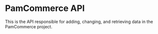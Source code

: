 # PamCommerce API
This is the API responsible for adding, changing, and retrieving data in the PamCommerce project.
